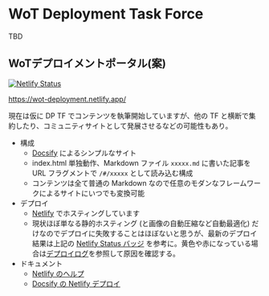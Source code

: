 # WoT Deployment Task Force

TBD

## WoTデプロイメントポータル(案)

[![Netlify Status](https://api.netlify.com/api/v1/badges/d80259bd-f6de-4b53-8472-7a728694a5af/deploy-status)](https://app.netlify.com/sites/wot-deployment/deploys)

https://wot-deployment.netlify.app/

現在は仮に DP TF でコンテンツを執筆開始していますが、他の TF と横断で集約したり、コミュニティサイトとして発展させるなどの可能性もあり。

- 構成
  - [Docsify](https://docsify.js.org/) によるシンプルなサイト
  - index.html 単独動作、Markdown ファイル `xxxxx.md` に書いた記事を URL フラグメントで `/#/xxxxx` として読み込む構成
  - コンテンツは全て普通の Markdown なので任意のモダンなフレームワークによるサイトにいつでも変換可能
- デプロイ
  - [Netlify](https://www.netlify.com/) でホスティングしています
  - 現状ほぼ単なる静的ホスティング (と画像の自動圧縮など自動最適化) だけなのでデプロイに失敗することはほぼないと思うが、最新のデプロイ結果は上記の [Netlify Status バッジ](https://docs.netlify.com/monitor-sites/status-badges/) を参考に。黄色や赤になっている場合は[デプロイログ](https://app.netlify.com/sites/wot-deployment/deploys)を参照して原因を確認する。
- ドキュメント
  - [Netlify のヘルプ](https://docs.netlify.com/#we-re-here-to-help)
  - [Docsify の Netlify デプロイ](https://docsify.js.org/#/deploy?id=netlify)
